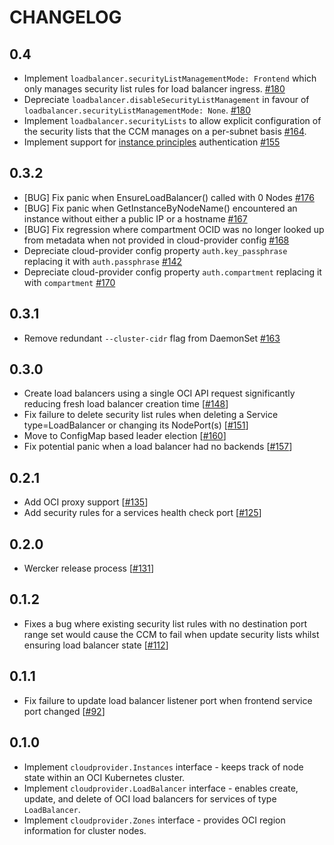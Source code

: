 # CHANGELOG

## 0.4

 * Implement `loadbalancer.securityListManagementMode: Frontend` which only
   manages security list rules for load balancer ingress. [#180][16]
 * Depreciate `loadbalancer.disableSecurityListManagement` in favour of
   `loadbalancer.securityListManagementMode: None`. [#180][16]
 * Implement `loadbalancer.securityLists` to allow explicit configuration of the
   security lists that the CCM manages on a per-subnet basis [#164][17].
 * Implement support for [instance principles][19] authentication [#155][18]

## 0.3.2

 * [BUG] Fix panic when EnsureLoadBalancer() called with 0 Nodes [#176][11]
 * [BUG] Fix panic when GetInstanceByNodeName() encountered an instance without
   either a public IP or a hostname [#167][14]
 * [BUG] Fix regression where compartment OCID was no longer looked up from
   metadata when not provided in cloud-provider config [#168][15]
 * Depreciate cloud-provider config property `auth.key_passphrase` replacing it
   with `auth.passphrase` [#142][12]
 * Depreciate cloud-provider config property `auth.compartment` replacing it
   with `compartment` [#170][13]

## 0.3.1

 * Remove redundant `--cluster-cidr` flag from DaemonSet [#163][10]

## 0.3.0

 * Create load balancers using a single OCI API request significantly reducing fresh load balancer creation time [[#148][6]]
 * Fix failure to delete security list rules when deleting a Service type=LoadBalancer or changing its NodePort(s) [[#151][7]]
 * Move to ConfigMap based leader election [[#160][8]]
 * Fix potential panic when a load balancer had no backends [[#157][9]]

## 0.2.1

 * Add OCI proxy support [[#135][5]]
 * Add security rules for a services health check port [[#125][4]]

## 0.2.0

 * Wercker release process [[#131][3]]

## 0.1.2

 * Fixes a bug where existing security list rules with no destination port range
   set would cause the CCM to fail when update security lists whilst ensuring
   load balancer state [[#112][2]]

## 0.1.1

 * Fix failure to update load balancer listener port when frontend service port changed [[#92][1]]

## 0.1.0

 * Implement `cloudprovider.Instances` interface - keeps track of node state within an OCI Kubernetes cluster.
 * Implement `cloudprovider.LoadBalancer` interface - enables create, update, and delete of OCI load balancers for services of type `LoadBalancer`.
 * Implement `cloudprovider.Zones` interface - provides OCI region information for cluster nodes.

[1]: https://github.com/oracle/oci-cloud-controller-manager/issues/92
[2]: https://github.com/oracle/oci-cloud-controller-manager/issues/112
[3]: https://github.com/oracle/oci-cloud-controller-manager/issues/131
[4]: https://github.com/oracle/oci-cloud-controller-manager/issues/125
[5]: https://github.com/oracle/oci-cloud-controller-manager/issues/135
[6]: https://github.com/oracle/oci-cloud-controller-manager/issues/148
[7]: https://github.com/oracle/oci-cloud-controller-manager/issues/151
[8]: https://github.com/oracle/oci-cloud-controller-manager/issues/160
[9]: https://github.com/oracle/oci-cloud-controller-manager/issues/157
[10]: https://github.com/oracle/oci-cloud-controller-manager/issues/163
[11]: https://github.com/oracle/oci-cloud-controller-manager/issues/176
[12]: https://github.com/oracle/oci-cloud-controller-manager/issues/142
[13]: https://github.com/oracle/oci-cloud-controller-manager/issues/170
[14]: https://github.com/oracle/oci-cloud-controller-manager/issues/167
[15]: https://github.com/oracle/oci-cloud-controller-manager/issues/168
[16]: https://github.com/oracle/oci-cloud-controller-manager/issues/180
[17]: https://github.com/oracle/oci-cloud-controller-manager/issues/164
[18]: https://github.com/oracle/oci-cloud-controller-manager/issues/155
[19]: https://docs.us-phoenix-1.oraclecloud.com/Content/Identity/Tasks/callingservicesfrominstances.htm
